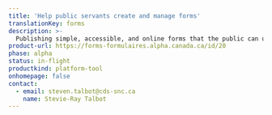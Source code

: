 ```yaml
---
title: 'Help public servants create and manage forms'
translationKey: forms
description: >-
  Publishing simple, accessible, and online forms that the public can use to get the services or benefits they need.
product-url: https://forms-formulaires.alpha.canada.ca/id/20
phase: alpha
status: in-flight
productkind: platform-tool
onhomepage: false
contact:
  - email: steven.talbot@cds-snc.ca
    name: Stevie-Ray Talbot
---
```

